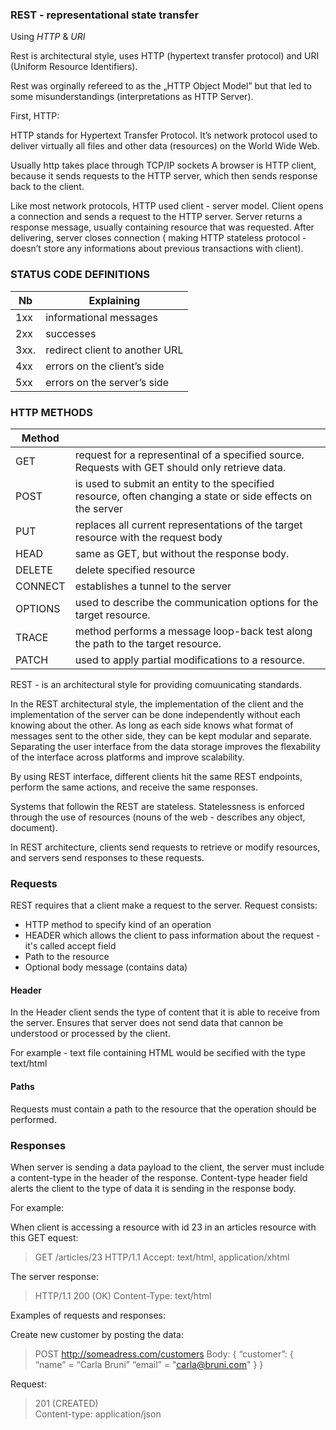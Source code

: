 
### REST - representational state transfer 

Using _HTTP_ & _URI_

Rest is architectural style, uses HTTP (hypertext transfer protocol) and URI (Uniform Resource Identifiers).

Rest was orginally refereed to as the „HTTP Object Model” but that led to some misunderstandings (interpretations as HTTP Server).

First, HTTP:

HTTP stands for Hypertext Transfer Protocol. It’s network protocol used to deliver virtually all files and other data (resources) on the World Wide Web.

Usually http takes place through TCP/IP sockets
A browser is HTTP client, because it sends requests to the HTTP server, which then sends response back to the client.

Like most network protocols, HTTP used client - server model. Client opens a connection and sends a request to the HTTP server. 
Server returns a response message, usually containing resource that was requested. 
After delivering, server closes connection ( making HTTP stateless protocol - doesn’t store any informations about previous transactions with client).


### STATUS CODE DEFINITIONS
|Nb | Explaining |
|----| --------------|
|1xx | informational messages |
|2xx | successes |
|3xx.| redirect  client to another URL |
|4xx | errors on the client’s side |
|5xx | errors on the server’s side |

### HTTP METHODS
|Method | | 
|-----|---------|
|GET | request for a representinal of a specified source. Requests with GET should only retrieve data. | 
|POST | is used to submit an entity to the specified resource, often changing a state or side effects on the server |
|PUT | replaces all current representations of the target resource with the request body |
|HEAD | same as GET, but without the response body. |
|DELETE | delete specified resource |
|CONNECT | establishes a tunnel to the server |
|OPTIONS |  used to describe the communication options for the target resource. |
|TRACE | method performs a message loop-back test along the path to the target resource. |
|PATCH | used to apply partial modifications to a resource. |



REST - is an architectural style for providing comuunicating standards.

In the REST architectural style, the implementation of the client and the implementation of the server can be done independently without each knowing about the other.
As long as each side knows what format of messages sent to the other side, they can be kept modular and separate.
Separating the user interface from the data storage improves the flexability of the interface across platforms and improve scalability.

By using REST interface, different clients hit the same REST endpoints, perform the same actions, and receive the same responses.

Systems that followin the REST are stateless.
Statelessness is enforced through the use of resources (nouns of the web - describes any object, document).

In REST architecture, clients send requests to retrieve or modify resources, and servers send responses to these requests.

### Requests
REST requires that a client make a request to the server.
Request consists:
* HTTP method to specify kind of an operation
* HEADER which allows the client to pass information about the request - it's called accept field
* Path to the resource
* Optional body message (contains data)

#### Header
In the Header client sends the type of content that it is able to receive from the server.
Ensures that server does not send data that cannon be understood or processed by the client.

For example - text file containing HTML would be secified with the type text/html

#### Paths
Requests must contain a path to the resource that the operation should be performed.


### Responses
When server is sending a data payload to the client, the server must include a content-type in the header of the response.
Content-type header field alerts the client to the type of data it is sending in the response body.

For example:

When client is accessing a resource with id 23 in an articles resource with this GET equest:

>GET /articles/23 HTTP/1.1
 Accept: text/html, application/xhtml
 
 The server response:
 >HTTP/1.1 200 (OK)
 >Content-Type: text/html


Examples of requests and responses:

Create new customer by posting the data:
>POST http://someadress.com/customers
 Body:
 {
   “customer”: {
     “name” = “Carla Bruni”
     “email” = "carla@bruni.com"
   }
 }
 
 Request:
 >201 (CREATED) </br>
 >Content-type: application/json

 
